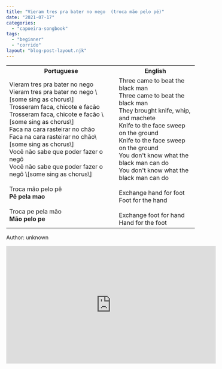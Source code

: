```yaml
---
title: "Vieram tres pra bater no nego  (troca mão pelo pé)"
date: "2021-07-17"
categories: 
  - "capoeira-songbook"
tags: 
  - "beginner"
  - "corrido"
layout: "blog-post-layout.njk"
---
```


<table class="capoeira-table">
    <tr class="header-row">
        <th>Portuguese</th>
        <th>English</th>
    </tr>
    <tr>
        <td>Vieram tres pra bater no nego<br>
        Vieram tres pra bater no nego \[some sing as chorus\]<br>
        Trosseram faca, chicote e facão<br>
        Trosseram faca, chicote e facão \[some sing as chorus\]<br>
        Faca na cara rasteirar no chão<br>
        Faca na cara rasteirar no chão\[some sing as chorus\]<br>
        Você não sabe que poder fazer o negô<br>
        Você não sabe que poder fazer o negô \[some sing as chorus\]<br>
        <br>
        Troca mão pelo pê<br>
        <strong>Pê pela mao</strong><br>
        <br>
        Troca pe pela mão<br>
        <strong>Mão pelo pe</strong></td>
        <td>Three came to beat the black man<br>
        Three came to beat the black man<br>
        They brought knife, whip, and machete<br>
        Knife to the face sweep on the ground<br>
        Knife to the face sweep on the ground<br>
        You don't know what the black man can do<br>
        You don't know what the black man can do<br>
        <br>
        Exchange hand for foot<br>
        Foot for the hand<br>
        <br>
        Exchange foot for hand<br>
        Hand for the foot</td>
    </tr>
</table>

<figcaption>

Author: unknown

</figcaption>

<iframe width="560" height="315" src="https://www.youtube.com/embed/UDPbUClhNg0" title="YouTube video player" frameborder="0" allow="accelerometer; autoplay; clipboard-write; encrypted-media; gyroscope; picture-in-picture" allowfullscreen></iframe>